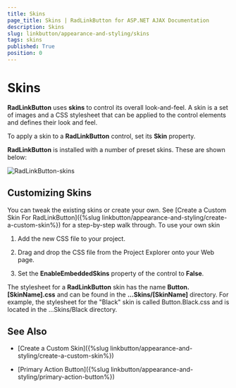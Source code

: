 ```yaml
---
title: Skins
page_title: Skins | RadLinkButton for ASP.NET AJAX Documentation
description: Skins
slug: linkbutton/appearance-and-styling/skins
tags: skins
published: True
position: 0
---
```


# Skins

**RadLinkButton** uses **skins** to control its overall look-and-feel. A skin is a set of images and a CSS stylesheet that can be applied to the control elements and defines their look and feel.

To apply a skin to a **RadLinkButton** control, set its **Skin** property.

**RadLinkButton** is installed with a number of preset skins. These are shown below:

![RadLinkButton-skins](images/button-skins.png)

## Customizing Skins

You can tweak the existing skins or create your own. See [Create a Custom Skin For RadLinkButton]({%slug linkbutton/appearance-and-styling/create-a-custom-skin%}) for a step-by-step walk through. To use your own skin

1. Add the new CSS file to your project.

1. Drag and drop the CSS file from the Project Explorer onto your Web page.

1. Set the **EnableEmbeddedSkins** property of the control to **False**.

The stylesheet for a **RadLinkButton** skin has the name **Button.[SkinName].css** and can be found in the **...Skins/[SkinName]** directory. For example, the stylesheet for the "Black" skin is called Button.Black.css and is located in the ...Skins/Black directory.

## See Also

 * [Create a Custom Skin]({%slug linkbutton/appearance-and-styling/create-a-custom-skin%})

 * [Primary Action Button]({%slug linkbutton/appearance-and-styling/primary-action-button%})
